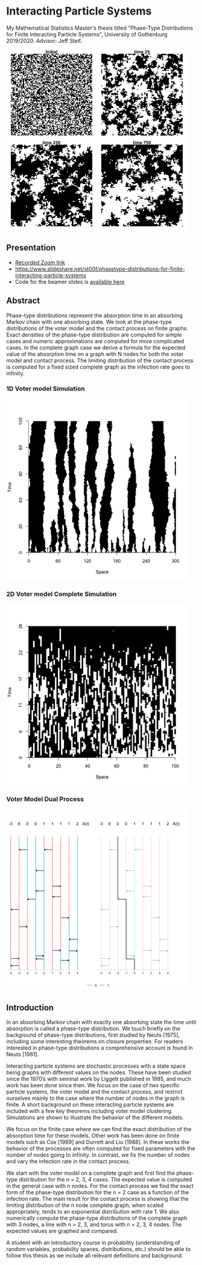 # Interacting Particle Systems

My Mathematical Statistics Master's thesis titled "Phase-Type Distributions for Finite Interacting
Particle Systems", University of Gothenburg 2019/2020.
Advisor: Jeff Steif.

![Voter simulation](./figures/voter_simulation_torus_100.png)

## Presentation
  - [Recorded Zoom link](https://www.youtube.com/watch?v=d7G9LOkMQEA)
  - https://www.slideshare.net/st00f/phasetype-distributions-for-finite-interacting-particle-systems
  - Code for the beamer slides is [available here](slides.tex)

## Abstract

Phase-type distributions represent the absorption time in an absorbing Markov chain with one absorbing state.
We look at the phase-type distributions of the voter model and the contact process on finite graphs.
Exact densities of the phase-type distribution are computed for simple cases and numeric approximations are computed for more complicated cases.
In the complete graph case we derive a formula for the expected value of the absorption time on a graph with N nodes for both the voter model and contact process.
The limiting distribution of the contact process is computed for a fixed sized complete graph as the infection rate goes to infinity.

### 1D Voter model Simulation

![1D Voter model Simulation](./figures/voter_simulation_1d_300.png)

### 2D Voter model Complete Simulation

![2D Voter model Complete Simulation](./figures/voter_simulation_1d_complete_split_100.png)

### Voter Model Dual Process

![Voter model dual process](./figures/voter_model_dual.png)

## Introduction

In an absorbing Markov chain with exactly one absorbing state the time
until absorption is called a phase-type distribution. We touch briefly on
the background of phase-type distributions, first studied by Neuts [1975],
including some interesting theorems on closure properties. For readers interested in phase-type distributions a comprehensive account is found in
Neuts [1981].

Interacting particle systems are stochastic processes with a state space
being graphs with different values on the nodes. These have been studied
since the 1970’s with seminal work by Liggett published in 1985, and much
work has been done since then. We focus on the case of two specific particle
systems, the voter model and the contact process, and restrict ourselves
mainly to the case where the number of nodes in the graph is finite. A short
background on these interacting particle systems are included with a few
key theorems including voter model clustering. Simulations are shown to
illustrate the behavior of the different models.

We focus on the finite case where we can find the exact distribution of
the absorption time for these models. Other work has been done on finite
models such as Cox [1989] and Durrett and Liu [1988]. In these works the
behavior of the processes are often computed for fixed parameters with the
number of nodes going to infinity. In contrast, we fix the number of nodes
and vary the infection rate in the contact process.

We start with the voter model on a complete graph and first find the
phase-type distribution for the n = 2, 3, 4 cases. The expected value is
computed in the general case with n nodes. For the contact process we
find the exact form of the phase-type distribution for the n = 2 case as a
function of the infection rate. The main result for the contact process is
showing that the limiting distribution of the n node complete graph, when
scaled appropriately, tends to an exponential distribution with rate 1. We
also numerically compute the phase-type distributions of the complete graph
with 3 nodes, a line with n = 2, 3, and torus with n = 2, 3, 4 nodes. The
expected values are graphed and compared.

A student with an introductory course in probability (understanding of
random variables, probability spaces, distributions, etc.) should be able to
follow this thesis as we include all relevant definitions and background.

